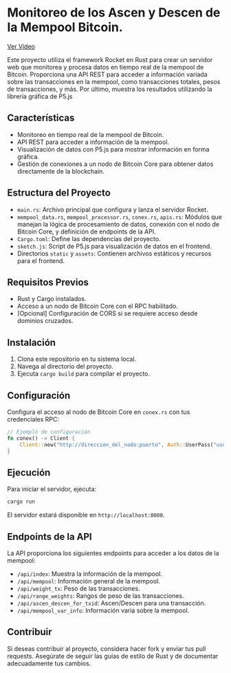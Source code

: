 
# Monitoreo de los Ascen y Descen de la Mempool Bitcoin.

[Ver Vídeo](https://b2p5.github.io/excabit/media/videosAyuda/ascen_descen_mempool.mp4)

Este proyecto utiliza el framework Rocket en Rust para crear un servidor web que monitorea y procesa datos en tiempo real de la mempool de Bitcoin. Proporciona una API REST para acceder a información variada sobre las transacciones en la mempool, como transacciones totales, pesos de transacciones, y más. Por último, muestra los resultados utilizando la librería gráfica de P5.js

## Características

- Monitoreo en tiempo real de la mempool de Bitcoin.
- API REST para acceder a información de la mempool.
- Visualización de datos con P5.js para mostrar información en forma gráfica.
- Gestión de conexiones a un nodo de Bitcoin Core para obtener datos directamente de la blockchain.

## Estructura del Proyecto

- `main.rs`: Archivo principal que configura y lanza el servidor Rocket.
- `mempool_data.rs`, `mempool_processor.rs`, `conex.rs`, `apis.rs`: Módulos que manejan la lógica de procesamiento de datos, conexión con el nodo de Bitcoin Core, y definición de endpoints de la API.
- `Cargo.toml`: Define las dependencias del proyecto.
- `sketch.js`: Script de P5.js para visualización de datos en el frontend.
- Directorios `static` y `assets`: Contienen archivos estáticos y recursos para el frontend.

## Requisitos Previos

- Rust y Cargo instalados.
- Acceso a un nodo de Bitcoin Core con el RPC habilitado.
- [Opcional] Configuración de CORS si se requiere acceso desde dominios cruzados.

## Instalación

1. Clona este repositorio en tu sistema local.
2. Navega al directorio del proyecto.
3. Ejecuta `cargo build` para compilar el proyecto.

## Configuración

Configura el acceso al nodo de Bitcoin Core en `conex.rs` con tus credenciales RPC:

```rust
// Ejemplo de configuración
fn conex() -> Client {
    Client::new("http://direccion_del_nodo:puerto", Auth::UserPass("usuario".to_string(), "contraseña".to_string())).unwrap()
}
```

## Ejecución

Para iniciar el servidor, ejecuta:

```bash
cargo run
```

El servidor estará disponible en `http://localhost:8000`.

## Endpoints de la API

La API proporciona los siguientes endpoints para acceder a los datos de la mempool:

- `/api/index`: Muestra la información de la mempool.
- `/api/mempool`: Información general de la mempool.
- `/api/weight_tx`: Peso de las transacciones.
- `/api/range_weights`: Rangos de peso de las transacciones.
- `/api/ascen_descen_for_txid`: Ascen/Descen para una transacción.
- `/api/mempool_var_info`: Información varia sobre la mempool.

## Contribuir

Si deseas contribuir al proyecto, considera hacer fork y enviar tus pull requests. Asegúrate de seguir las guías de estilo de Rust y de documentar adecuadamente tus cambios.

